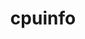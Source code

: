 ---
title: "cpuinfo"
layout: cache
categories: [package, develop-2024-05-19]
meta: {"versions": ["2022-08-19", "2023-01-13", "2023-11-04"], "compilers": ["apple-clang@=15.0.0", "gcc@=11.4.0"], "oss": ["ubuntu22.04", "ventura"], "platforms": ["darwin", "linux"], "targets": ["aarch64", "neoverse_v1", "neoverse_v2", "x86_64_v3"], "stacks": ["e4s", "e4s-neoverse-v2", "e4s-neoverse_v1", "ml-darwin-aarch64-mps", "ml-linux-x86_64-cpu", "ml-linux-x86_64-cuda", "root"], "num_specs": 12, "num_specs_by_stack": {"ml-darwin-aarch64-mps": 3, "root": 12, "e4s-neoverse_v1": 2, "e4s-neoverse-v2": 2, "e4s": 2, "ml-linux-x86_64-cuda": 3, "ml-linux-x86_64-cpu": 3}}
spec_details: [{"hash": "vpscne2n6lgytnwlc5n4fx5sucjzbhpy", "compiler": "apple-clang@=15.0.0", "versions": ["2022-08-19"], "os": "ventura", "platform": "darwin", "target": "aarch64", "variants": ["build_system=cmake", "build_type=Release", "generator=ninja", "~ipo"], "stacks": ["ml-darwin-aarch64-mps", "root"], "size": "-", "tarball": "https://binaries.spack.io/releases/develop-2024-05-19/build_cache/darwin-ventura-aarch64/apple-clang-15.0.0/cpuinfo-2022-08-19/darwin-ventura-aarch64-apple-clang-15.0.0-cpuinfo-2022-08-19-vpscne2n6lgytnwlc5n4fx5sucjzbhpy.spack"}, {"hash": "ijucntz34mtxtuhcmgdxmj5shlwfvo5r", "compiler": "apple-clang@=15.0.0", "versions": ["2023-01-13"], "os": "ventura", "platform": "darwin", "target": "aarch64", "variants": ["build_system=cmake", "build_type=Release", "generator=ninja", "~ipo"], "stacks": ["ml-darwin-aarch64-mps", "root"], "size": "-", "tarball": "https://binaries.spack.io/releases/develop-2024-05-19/build_cache/darwin-ventura-aarch64/apple-clang-15.0.0/cpuinfo-2023-01-13/darwin-ventura-aarch64-apple-clang-15.0.0-cpuinfo-2023-01-13-ijucntz34mtxtuhcmgdxmj5shlwfvo5r.spack"}, {"hash": "dv4p43funjqwdubpbyqqgfelwpksdbio", "compiler": "apple-clang@=15.0.0", "versions": ["2023-11-04"], "os": "ventura", "platform": "darwin", "target": "aarch64", "variants": ["build_system=cmake", "build_type=Release", "generator=ninja", "~ipo"], "stacks": ["ml-darwin-aarch64-mps", "root"], "size": "-", "tarball": "https://binaries.spack.io/releases/develop-2024-05-19/build_cache/darwin-ventura-aarch64/apple-clang-15.0.0/cpuinfo-2023-11-04/darwin-ventura-aarch64-apple-clang-15.0.0-cpuinfo-2023-11-04-dv4p43funjqwdubpbyqqgfelwpksdbio.spack"}, {"hash": "if5zkxqageuwujfp4defiq6cfucykktm", "compiler": "gcc@=11.4.0", "versions": ["2022-08-19"], "os": "ubuntu22.04", "platform": "linux", "target": "neoverse_v1", "variants": ["build_system=cmake", "build_type=Release", "generator=ninja", "~ipo"], "stacks": ["root", "e4s-neoverse_v1"], "size": "-", "tarball": "https://binaries.spack.io/releases/develop-2024-05-19/build_cache/linux-ubuntu22.04-neoverse_v1/gcc-11.4.0/cpuinfo-2022-08-19/linux-ubuntu22.04-neoverse_v1-gcc-11.4.0-cpuinfo-2022-08-19-if5zkxqageuwujfp4defiq6cfucykktm.spack"}, {"hash": "ltxbibmcoj2qj4eizjkwrflpmm4j32oc", "compiler": "gcc@=11.4.0", "versions": ["2023-11-04"], "os": "ubuntu22.04", "platform": "linux", "target": "neoverse_v1", "variants": ["build_system=cmake", "build_type=Release", "generator=ninja", "~ipo"], "stacks": ["root", "e4s-neoverse_v1"], "size": "-", "tarball": "https://binaries.spack.io/releases/develop-2024-05-19/build_cache/linux-ubuntu22.04-neoverse_v1/gcc-11.4.0/cpuinfo-2023-11-04/linux-ubuntu22.04-neoverse_v1-gcc-11.4.0-cpuinfo-2023-11-04-ltxbibmcoj2qj4eizjkwrflpmm4j32oc.spack"}, {"hash": "teudoek4sy6givdq3m74yb5glszb6zc4", "compiler": "gcc@=11.4.0", "versions": ["2022-08-19"], "os": "ubuntu22.04", "platform": "linux", "target": "neoverse_v2", "variants": ["build_system=cmake", "build_type=Release", "generator=ninja", "~ipo"], "stacks": ["root", "e4s-neoverse-v2"], "size": "-", "tarball": "https://binaries.spack.io/releases/develop-2024-05-19/build_cache/linux-ubuntu22.04-neoverse_v2/gcc-11.4.0/cpuinfo-2022-08-19/linux-ubuntu22.04-neoverse_v2-gcc-11.4.0-cpuinfo-2022-08-19-teudoek4sy6givdq3m74yb5glszb6zc4.spack"}, {"hash": "6ndntkdy3x4eicgdghdkiurgjaewfj7d", "compiler": "gcc@=11.4.0", "versions": ["2023-11-04"], "os": "ubuntu22.04", "platform": "linux", "target": "neoverse_v2", "variants": ["build_system=cmake", "build_type=Release", "generator=ninja", "~ipo"], "stacks": ["root", "e4s-neoverse-v2"], "size": "-", "tarball": "https://binaries.spack.io/releases/develop-2024-05-19/build_cache/linux-ubuntu22.04-neoverse_v2/gcc-11.4.0/cpuinfo-2023-11-04/linux-ubuntu22.04-neoverse_v2-gcc-11.4.0-cpuinfo-2023-11-04-6ndntkdy3x4eicgdghdkiurgjaewfj7d.spack"}, {"hash": "tvglgrxm3zukeqbfi5q6unq7nw4hihyt", "compiler": "gcc@=11.4.0", "versions": ["2023-11-04"], "os": "ubuntu22.04", "platform": "linux", "target": "x86_64_v3", "variants": ["build_system=cmake", "build_type=Release", "generator=ninja", "~ipo"], "stacks": ["root", "e4s"], "size": "-", "tarball": "https://binaries.spack.io/releases/develop-2024-05-19/build_cache/linux-ubuntu22.04-x86_64_v3/gcc-11.4.0/cpuinfo-2023-11-04/linux-ubuntu22.04-x86_64_v3-gcc-11.4.0-cpuinfo-2023-11-04-tvglgrxm3zukeqbfi5q6unq7nw4hihyt.spack"}, {"hash": "ns2w5tmbrzun3eolbnxxw3i46tmzd4jb", "compiler": "gcc@=11.4.0", "versions": ["2023-11-04"], "os": "ubuntu22.04", "platform": "linux", "target": "x86_64_v3", "variants": ["build_system=cmake", "build_type=Release", "generator=ninja", "~ipo"], "stacks": ["root", "ml-linux-x86_64-cuda", "ml-linux-x86_64-cpu"], "size": "-", "tarball": "https://binaries.spack.io/releases/develop-2024-05-19/build_cache/linux-ubuntu22.04-x86_64_v3/gcc-11.4.0/cpuinfo-2023-11-04/linux-ubuntu22.04-x86_64_v3-gcc-11.4.0-cpuinfo-2023-11-04-ns2w5tmbrzun3eolbnxxw3i46tmzd4jb.spack"}, {"hash": "sjs6tv6lhyuvlwjfq6ikaiey532bvf6t", "compiler": "gcc@=11.4.0", "versions": ["2023-01-13"], "os": "ubuntu22.04", "platform": "linux", "target": "x86_64_v3", "variants": ["build_system=cmake", "build_type=Release", "generator=ninja", "~ipo"], "stacks": ["root", "ml-linux-x86_64-cuda", "ml-linux-x86_64-cpu"], "size": "-", "tarball": "https://binaries.spack.io/releases/develop-2024-05-19/build_cache/linux-ubuntu22.04-x86_64_v3/gcc-11.4.0/cpuinfo-2023-01-13/linux-ubuntu22.04-x86_64_v3-gcc-11.4.0-cpuinfo-2023-01-13-sjs6tv6lhyuvlwjfq6ikaiey532bvf6t.spack"}, {"hash": "rw2oyvzhu63qfxspcyvp4io72dneaout", "compiler": "gcc@=11.4.0", "versions": ["2022-08-19"], "os": "ubuntu22.04", "platform": "linux", "target": "x86_64_v3", "variants": ["build_system=cmake", "build_type=Release", "generator=ninja", "~ipo"], "stacks": ["root", "e4s"], "size": "-", "tarball": "https://binaries.spack.io/releases/develop-2024-05-19/build_cache/linux-ubuntu22.04-x86_64_v3/gcc-11.4.0/cpuinfo-2022-08-19/linux-ubuntu22.04-x86_64_v3-gcc-11.4.0-cpuinfo-2022-08-19-rw2oyvzhu63qfxspcyvp4io72dneaout.spack"}, {"hash": "wuf35dz2f6lzsgh4qkhuvbbvfmljtisl", "compiler": "gcc@=11.4.0", "versions": ["2022-08-19"], "os": "ubuntu22.04", "platform": "linux", "target": "x86_64_v3", "variants": ["build_system=cmake", "build_type=Release", "generator=ninja", "~ipo"], "stacks": ["root", "ml-linux-x86_64-cuda", "ml-linux-x86_64-cpu"], "size": "-", "tarball": "https://binaries.spack.io/releases/develop-2024-05-19/build_cache/linux-ubuntu22.04-x86_64_v3/gcc-11.4.0/cpuinfo-2022-08-19/linux-ubuntu22.04-x86_64_v3-gcc-11.4.0-cpuinfo-2022-08-19-wuf35dz2f6lzsgh4qkhuvbbvfmljtisl.spack"}]
---